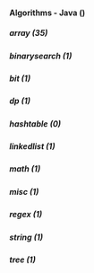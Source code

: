 ####  Algorithms - Java ()
##### array (35)
##### binarysearch (1)
##### bit (1)
##### dp (1)
##### hashtable (0)
##### linkedlist (1)
##### math (1)
##### misc (1)
##### regex (1)
##### string (1)
##### tree (1)
